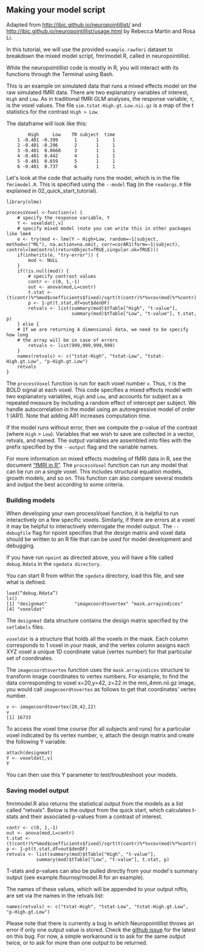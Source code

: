 ## Making your model script

Adapted from http://ibic.github.io/neuropointillist/ and http://ibic.github.io/neuropointillist/usage.html by Rebecca Martin and Rosa Li.

In this tutorial, we will use the provided `example.rawfmri` dataset to breakdown the mixed model script, fmrimodel.R, called in neuropointillist. 

While the neuropointillist code is mostly in R, you will interact with its functions through the Terminal using Bash.

This is an example on simulated data that runs a mixed effects model on the raw simulated fMRI data. There are two explanatory variables of interest, `High` and `Low`. As in traditional fMRI GLM analyses, the response variable, `Y`, is the voxel values. The file `sim.tstat-High.gt.Low.nii.gz` is a map of the t statistics for the contrast `High > Low`.

The dataframe will look like this:


            High     Low    TR subject  time
        1 -0.401 -0.399      1       1     1
        2 -0.401 -0.296      2       1     1
        3 -0.401  0.0660     3       1     1
        4 -0.401  0.442      4       1     1
        5 -0.401  0.659      5       1     1
        6 -0.401  0.737      6       1     1

Let's look at the code that actually runs the model, which is in the file `fmrimodel.R`. This is specified using the `--model` flag (in the `readargs.R` file explained in 02_quick_start_tutorial).

```
library(nlme)

processVoxel <-function(v) {
    # specify the response variable, Y
    Y <- voxeldat[,v]
    # specify mixed model (note you can write this in other packages like lme4
    e <- try(mod <- lme(Y ~ High+Low, random=~1|subject, method=c("ML"), na.action=na.omit, corr=corAR1(form=~1|subject), control=lmeControl(returnObject=TRUE,singular.ok=TRUE)))
    if(inherits(e, "try-error")) {
        mod <- NULL
    }
    if(!is.null(mod)) {
        # specify contrast values
        contr <- c(0, 1,-1)
        out <- anova(mod,L=contr)
        t.stat <- (t(contr)%*%mod$coefficients$fixed)/sqrt(t(contr)%*%vcov(mod)%*%contr)
        p <- 1-pt(t.stat,df=out$denDF)
        retvals <- list(summary(mod)$tTable["High", "t-value"],
                        summary(mod)$tTable["Low", "t-value"], t.stat, p)
    } else {
    # If we are returning 4 dimensional data, we need to be specify how long
    # the array will be in case of errors
        retvals <- list(999,999,999,999)
    }
    names(retvals) <- c("tstat-High", "tstat-Low", "tstat-High.gt.Low", "p-High.gt.Low")
    retvals
}
```

The `processVoxel` function is run for each voxel number `v`. Thus, `Y` is the BOLD signal at each voxel. This code specifies a mixed effects model with two explanatory variables, `High` and `Low`, and accounts for subject as a repeated measure by including a random effect of intercept per subject. We handle autocorrelation in the model using an autoregressive model of order 1 (AR1). Note that adding AR1 increases computation time.

If the model runs without error, then we compute the p-value of the contrast (where `High` > `Low`). Variables that we wish to save are collected in a vector, retvals, and named. The output variables are assembled into files with the prefix specified by the `--output` flag and the variable names.

For more information on mixed effects modeling of fMRI data in R, see the document [“fMRI in R”](https://github.com/madhyastha/fmriInR/blob/master/fmriInRWalkthrough.Rmd). The `processVoxel` function can run any model that can be run on a single voxel. This includes structural equation models, growth models, and so on. This function can also compare several models and output the best according to some criteria.

### Building models

When developing your own processVoxel function, it is helpful to run interactively on a few specific voxels. Similarly, if there are errors at a voxel it may be helpful to interactively interrogate the model output. The `--debugfile` flag for npoint specifies that the design matrix and voxel data should be written to an R file that can be used for model development and debugging.

If you have run `npoint` as directed above, you will have a file called `debug.Rdata` in the `sgedata directory`.

You can start R from within the `sgedata` directory, load this file, and see what is defined.
```
load(“debug.Rdata”)
ls()
[1] "designmat"          "imagecoordtovertex" "mask.arrayindices"
[4] "voxeldat"
```        
The `designmat` data structure contains the design matrix specified by the `setlabels` files.

`voxeldat` is a structure that holds all the voxels in the mask. Each column corresponds to 1 voxel in your mask, and the vertex column assigns each XYZ voxel a unique 1D coordinate value (vertex number) for that particular set of coordinates.

The `imagecoordtovertex` function uses the `mask.arrayindices` structure to transform image coordinates to vertex numbers. For example, to find the data corresponding to voxel x=20,y=42, z=22 in the mni_4mm.nii.gz image, you would call `imagecoordtovertex` as follows to get that coordinates' vertex number.

```
v <- imagecoordtovertex(20,42,22)
v
[1] 16733
```

To access the voxel time course (for all subjects and runs) for a particular voxel indicated by its vertex number, v, attach the design matrix and create the following Y variable.

```
attach(designmat)
Y <- voxeldat[,v]
Y
```

You can then use this Y parameter to test/troubleshoot your models.

### Saving model output

fmrimodel.R also returns the statistical output from the models as a list called "retvals". Below is the output from the quick start, which calculates t-stats and their associated p-values from a contrast of interest.

```
contr <- c(0, 1,-1)
out <- anova(mod,L=contr)
t.stat <- (t(contr)%*%mod$coefficients$fixed)/sqrt(t(contr)%*%vcov(mod)%*%contr)
p <- 1-pt(t.stat,df=out$denDF)
retvals <- list(summary(mod)$tTable["High", "t-value"],
           summary(mod)$tTable["Low", "t-value"], t.stat, p)
```

T-stats and p-values can also be pulled directly from your model's summary output (see example.flournoy/model.R for an example).

The names of these values, which will be appended to your output niftis, are set via the names in the retvals list:

```
names(retvals) <- c("tstat-High", "tstat-Low", "tstat-High.gt.Low", "p-High.gt.Low")
```

Please note that there is currently a bug in which Neuropointillist throws an error if only one output value is stored. Check the [github issue](https://github.com/IBIC/neuropointillist/issues/4) for the latest on this bug. For now, a simple workaround is to ask for the same output twice, or to ask for more than one output to be returned.  

